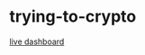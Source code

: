 # trying-to-crypto

[live dashboard](https://share.streamlit.io/maglang/trying-to-crypto/main/dashboard.py)
